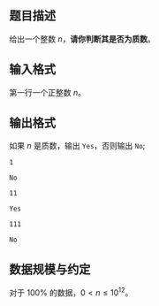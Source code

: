 ## 题目描述

给出一个整数 $n$，**请你判断其是否为质数**。

## 输入格式

第一行一个正整数 $n$。

## 输出格式

如果 $n$ 是质数，输出 `Yes`，否则输出 `No`;

```input1
1
```

```output1
No
```

```input2
11
```

```output2
Yes
```

```input3
111
```

```output3
No
```


## 数据规模与约定

对于 $100\%$ 的数据，$0 < n \le 10^{12}$。
